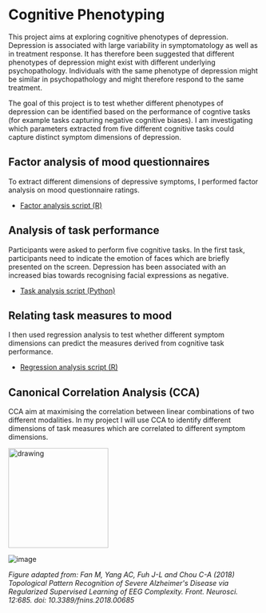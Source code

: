 # Cognitive Phenotyping

This project aims at exploring cognitive phenotypes of depression. Depression is associated with large variability in symptomatology as well as in treatment response. It has therefore been suggested that different phenotypes of depression might exist with different underlying psychopathology. Individuals with the same phenotype of depression might be similar in psychopathology and might therefore respond to the same treatment. 

The goal of this project is to test whether different phenotypes of depression can be identified based on the performance of cogntive tasks (for example tasks capturing negative cognitive biases). I am investigating which parameters extracted from five different cognitive tasks could capture distinct symptom dimensions of depression.


## Factor analysis of mood questionnaires

To extract different dimensions of depressive symptoms, I performed factor analysis on mood questionnaire ratings.

- [Factor analysis script (R)]()


## Analysis of task performance

Participants were asked to perform five cognitive tasks. In the first task, participants need to indicate the emotion of faces which are briefly presented on the screen. Depression has been associated with an increased bias towards recognising facial expressions as negative. 

- [Task analysis script (Python)]()


## Relating task measures to mood 

I then used regression analysis to test whether different symptom dimensions can predict the measures derived from cognitive task performance.

- [Regression analysis script (R)]()


## Canonical Correlation Analysis (CCA)

CCA aim at maximising the correlation between linear combinations of two different modalities. In my project I will use CCA to identify different dimensions of task measures which are correlated to different symptom dimensions. 

<img src="https://github.com/verenasarrazin/Analysis-and-coding/assets/73107031/34dea119-237e-450a-8117-2ea0b4732602" alt="drawing" width="200"/>

![image](https://github.com/verenasarrazin/Analysis-and-coding/assets/73107031/34dea119-237e-450a-8117-2ea0b4732602)

*Figure adapted from: Fan M, Yang AC, Fuh J-L and Chou C-A (2018) Topological Pattern Recognition of Severe Alzheimer's Disease via Regularized Supervised Learning of EEG Complexity. Front. Neurosci. 12:685. doi: 10.3389/fnins.2018.00685*

